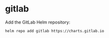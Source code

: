 # gitlab

Add the GitLab Helm repository:
```bash
helm repo add gitlab https://charts.gitlab.io
```
